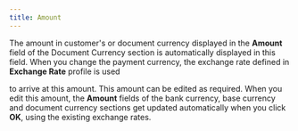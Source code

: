 ```yaml
---
title: Amount
---
```



The amount in customer's or document currency displayed in the **Amount** field of the Document Currency  section is automatically displayed in this field. When you change the  payment currency, the exchange rate defined in **Exchange 
 Rate** profile is used


to arrive at this amount. This amount can be edited as required. When  you edit this amount, the **Amount**  fields of the bank currency, base currency and document currency sections  get updated automatically when you click **OK**,  using the existing exchange rates.
